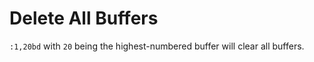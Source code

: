 Delete All Buffers
==================

`:1,20bd` with `20` being the highest-numbered buffer will clear all buffers.
